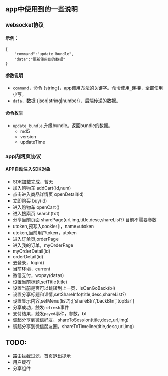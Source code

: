 ## app中使用到的一些说明

### websocket协议

#### 示例：
```
{
    "command":"update_bundle",
    "data":"更新使用到的数据"
}
```
#### 参数说明

- `command`，命令 {string}，app调用方法的关键字。命令使用`_`连接，全部使用小写。
- `data`，数据 {json|string|number}，后端传递的数据。

#### 命令枚举

- `update_bundle`,升级bundle。返回bundle的数据。
    - md5
    - version
    - updateTime

### app内网页协议

#### APP自动注入SDK对象

- SDK加载完成，暂无
- 加入购物车 addCart(id,num)
- 点击进入商品详情页 openDetail(id)
- 立即购买 buy(id)
- 进入购物车 openCart()
- 进入搜索页 search(txt)
- 分享当前页面 sharePage(url,img,title,desc,shareList<Array>?) 目前不需要参数
- utoken,预写入cookie中，name=utoken
- utoken,当前用户token，utoken
- 进入订单页,orderPage
- 进入我的订单，myOrderPage
- myOrderDetail(id)
- orderDetail(id)
- 去登录，login()
- 当前环境，current
- 微信支付，wxpay(datas)
- 设置当前标题,setTitle(title)
- 设置当前是否可以跳转到上一页，isCanGoBack(bl)
- 设置分享标题和详情,setShareInfo(title,desc,shareList<Array>?)
- 设置显示内容,setMenu(list<Array>?);['shareBtn','backBtn','topBar']
- 分享成功，触发`refresh`事件
- 支付结果，触发`payed`事件，参数，bl<Bool>
- 调起分享到微信好友，shareToSession(title,desc,url,img)
- 调起分享到微信朋友圈，shareToTimeline(title,desc,url,img)

## TODO:

- 路由拦截过滤，首页退出提示
- 用户缓存
- 分享组件